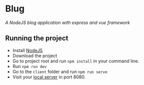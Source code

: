 # Blug
*A NodeJS blog application with express and vue framework*

## Running the project
- Install [NodeJS](https://nodejs.org/en/)
- Download the project
- Go to project root and run ```npm install``` in your command line.
- Run ```npm run dev``` 
- Go to the ```client``` folder and run ```npm run serve```
- Visit your [local server](http://localhost:8080) in port 8080.
